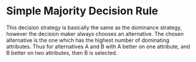 # Simple Majority Decision Rule

This decision strategy is basically the same as the dominance strategy, however the decision maker always chooses an alternative. The chosen alternative is the one which has the highest number of dominating attributes. Thus for alternatives A and B with A better on one attribute, and B better on two attributes, then B is selected.